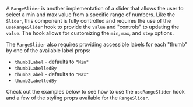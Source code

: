 A `RangeSlider` is another implementation of a slider that allows the user to
select a min and max value from a specific range of numbers. Like the `Slider`,
this component is fully controlled and requires the use of the `useRangeSlider`
hook to provide the `value` and "controls" to updating the `value`. The hook
allows for customizing the `min`, `max`, and `step` options.

The `RangeSlider` also requires providing accessible labels for each "thumb" by
one of the available label props:

- `thumb1Label` - defaults to `"Min"`
- `thumb1LabelledBy`
- `thumb2Label` - defaults to `"Max"`
- `thumb2LabelledBy`

Check out the examples below to see how to use the `useRangeSlider` hook and a
few of the styling props available for the `RangeSlider`.

